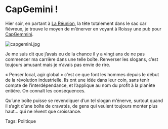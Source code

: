 # CapGemini !

Hier soir, en partant à [La Réunion](http://blog.tcrouzet.com/2007/11/21/les-pirates-de-la-reunion/), la tête totalement dans le sac car fiévreux, je trouve le moyen de m’énerver en voyant à Roissy une pub pour [CapGemmini](http://www.fr.capgemini.com/).

![capgemini.jpg](http://blog.tcrouzet.comhttps://tcrouzet.com/images_tc/2007/11/capgemini.jpg)

Je me suis dit que j’avais eu de la chance il y a vingt ans de ne pas commencer ma carrière dans une telle boîte. Renverser les slogans, c’est toujours amusant mais je n’avais pas envie de rire.

« Penser local, agir global » c’est ce que font les hommes depuis le début de la révolution industrielle. Ils ont une idée dans leur coin, sans tenir compte de l’interdépendance, et l’applique au nom du profit à la planète entière. On connaît les conséquences.

Qu’une boîte puisse se revendiquer d’un tel slogan m’énerve, surtout quand il s’agit d’une boîte de cravatés, de gens qui veulent toujours monter plus haut… qui ne rêvent que croissance.

Tags: Politique